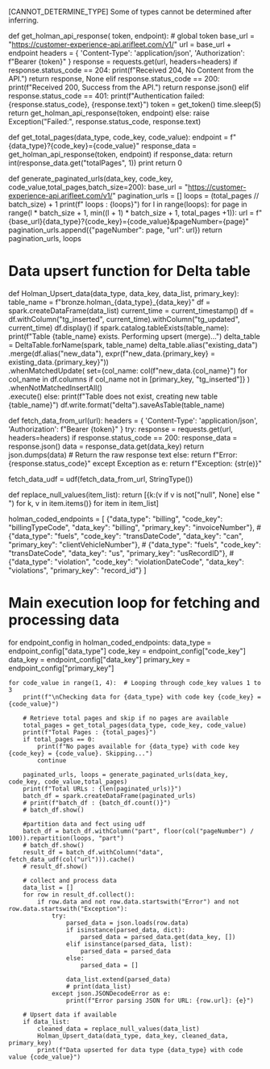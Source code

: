 [CANNOT_DETERMINE_TYPE] Some of types cannot be determined after inferring.



def get_holman_api_response( token, endpoint):
    # global token
    base_url = "https://customer-experience-api.arifleet.com/v1/"
    url = base_url + endpoint
    headers = {
        'Content-Type': 'application/json',
        'Authorization': f"Bearer {token}"
    }
    response = requests.get(url, headers=headers)
    if response.status_code == 204:
        print(f"Received 204, No Content from the API.")
        return response, None
    elif response.status_code == 200:
        print(f"Received 200, Success from the API.")
        return response.json()
    elif response.status_code == 401:
        print(f"Authentication failed: {response.status_code}, {response.text}")
        token = get_token()
        time.sleep(5)
        return get_holman_api_response(token, endpoint)
    else:
        raise Exception("Failed:", response.status_code, response.text)


  def get_total_pages(data_type, code_key, code_value):
    endpoint = f"{data_type}?{code_key}={code_value}"
    response_data  = get_holman_api_response(token, endpoint)
    if response_data:
        return int(response_data.get("totalPages", 1))
        print
    return 0


def generate_paginated_urls(data_key, code_key, code_value,total_pages,batch_size=200):
    base_url = "https://customer-experience-api.arifleet.com/v1/"
    pagination_urls = []
    loops = (total_pages // batch_size) + 1
    print(f" loops : {loops}")
    for l in range(loops):
        for page in range(l * batch_size + 1, min((l + 1) * batch_size + 1, total_pages +1)):
            url = f"{base_url}{data_type}?{code_key}={code_value}&pageNumber={page}"
            pagination_urls.append({"pageNumber": page, "url": url})
    return pagination_urls, loops


# Data upsert function for Delta table
def Holman_Upsert_data(data_type, data_key, data_list, primary_key):
    table_name = f"bronze.holman_{data_type}_{data_key}"
    df = spark.createDataFrame(data_list)
    current_time = current_timestamp()
    df = df.withColumn("tg_inserted", current_time).withColumn("tg_updated", current_time)
    df.display()
    if spark.catalog.tableExists(table_name):
        print(f"Table {table_name} exists. Performing upsert (merge)...")
        delta_table = DeltaTable.forName(spark, table_name)
        delta_table.alias("existing_data") \
            .merge(df.alias("new_data"), expr(f"new_data.{primary_key} = existing_data.{primary_key}")) \
            .whenMatchedUpdate(
                set={col_name: col(f"new_data.{col_name}") for col_name in df.columns if col_name not in [primary_key, "tg_inserted"]}
            ) \
            .whenNotMatchedInsertAll() \
            .execute()
    else:
        print(f"Table does not exist, creating new table {table_name}")
        df.write.format("delta").saveAsTable(table_name)    


def fetch_data_from_url(url):
    headers = {
        'Content-Type': 'application/json',
        'Authorization': f"Bearer {token}"
    }
    try:
        response = requests.get(url, headers=headers)
        if response.status_code == 200:
            response_data = response.json()
            data = response_data.get(data_key)
            return json.dumps(data)  # Return the raw response text
        else:
            return f"Error: {response.status_code}"
    except Exception as e:
        return f"Exception: {str(e)}"


fetch_data_udf = udf(fetch_data_from_url, StringType())


def replace_null_values(item_list):
    return [{k:(v if v is not["null", None] else " ") for k, v in item.items()} for item in item_list]


holman_coded_endpoints = [
    {"data_type": "billing", "code_key": "billingTypeCode", "data_key": "billing", "primary_key": "invoiceNumber"},
    # {"data_type": "fuels", "code_key": "transDateCode", "data_key": "can", "primary_key": "clientVehicleNumber"},
    # {"data_type": "fuels", "code_key": "transDateCode", "data_key": "us", "primary_key": "usRecordID"},
    # {"data_type": "violation", "code_key": "violationDateCode", "data_key": "violations", "primary_key": "record_id"}
]

# Main execution loop for fetching and processing data
for endpoint_config in holman_coded_endpoints:
    data_type = endpoint_config["data_type"]
    code_key = endpoint_config["code_key"]
    data_key = endpoint_config["data_key"]
    primary_key = endpoint_config["primary_key"]

    for code_value in range(1, 4):  # Looping through code_key values 1 to 3
        print(f"\nChecking data for {data_type} with code key {code_key} = {code_value}")

        # Retrieve total pages and skip if no pages are available
        total_pages = get_total_pages(data_type, code_key, code_value)
        print(f"Total Pages : {total_pages}")
        if total_pages == 0:
            print(f"No pages available for {data_type} with code key {code_key} = {code_value}. Skipping...")
            continue
        
        paginated_urls, loops = generate_paginated_urls(data_key, code_key, code_value,total_pages)
        print(f"Total URLs : {len(paginated_urls)}")
        batch_df = spark.createDataFrame(paginated_urls)
        # print(f"batch_df : {batch_df.count()}")
        # batch_df.show()

        #partition data and fect using udf
        batch_df = batch_df.withColumn("part", floor(col("pageNumber") / 100)).repartition(loops, "part")
        # batch_df.show()
        result_df = batch_df.withColumn("data", fetch_data_udf(col("url"))).cache()
        # result_df.show()

        # collect and process data
        data_list = []
        for row in result_df.collect():
            if row.data and not row.data.startswith("Error") and not row.data.startswith("Exception"):
                try:
                    parsed_data = json.loads(row.data)
                    if isinstance(parsed_data, dict):
                        parsed_data = parsed_data.get(data_key, [])
                    elif isinstance(parsed_data, list):
                        parsed_data = parsed_data
                    else:
                        parsed_data = []

                    data_list.extend(parsed_data)
                    # print(data_list)
                except json.JSONDecodeError as e:
                    print(f"Error parsing JSON for URL: {row.url}: {e}")

        # Upsert data if available
        if data_list:
            cleaned_data = replace_null_values(data_list)
            Holman_Upsert_data(data_type, data_key, cleaned_data, primary_key)
            print(f"Data upserted for data type {data_type} with code value {code_value}")
    

